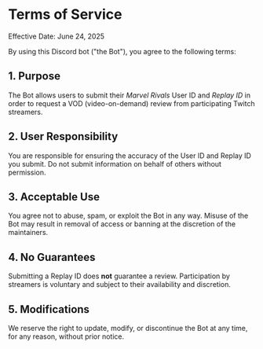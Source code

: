 # Terms of Service

Effective Date: June 24, 2025

By using this Discord bot ("the Bot"), you agree to the following terms:

## 1. Purpose

The Bot allows users to submit their *Marvel Rivals* User ID and *Replay ID* in order to request a VOD (video-on-demand) review from participating Twitch streamers.

## 2. User Responsibility

You are responsible for ensuring the accuracy of the User ID and Replay ID you submit. Do not submit information on behalf of others without permission.

## 3. Acceptable Use

You agree not to abuse, spam, or exploit the Bot in any way. Misuse of the Bot may result in removal of access or banning at the discretion of the maintainers.

## 4. No Guarantees

Submitting a Replay ID does **not** guarantee a review. Participation by streamers is voluntary and subject to their availability and discretion.

## 5. Modifications

We reserve the right to update, modify, or discontinue the Bot at any time, for any reason, without prior notice.
